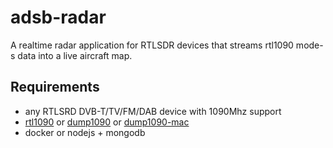 # adsb-radar

A realtime radar application for RTLSDR devices that streams rtl1090 mode-s data into a live aircraft map.

## Requirements
- any RTLSRD DVB-T/TV/FM/DAB device with 1090Mhz support
- [rtl1090](rtl1090.com) or [dump1090](https://github.com/antirez/dump1090) or [dump1090-mac](https://github.com/mxswd/dump1090-mac)
- docker or nodejs + mongodb
